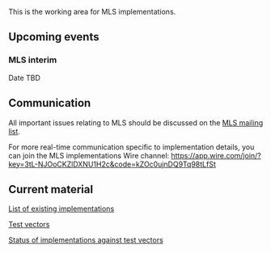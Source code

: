 This is the working area for MLS implementations.

## Upcoming events

### MLS interim
Date TBD

## Communication

All important issues relating to MLS should be discussed on the [MLS mailing list](https://www.ietf.org/mailman/listinfo/mls).

For more real-time communication specific to implementation details, you can join the MLS implementations Wire channel: https://app.wire.com/join/?key=3tL-NJOoCKZlDXNU1H2c&code=kZOc0ujnDQ9Tq98tLfSt

## Current material

[List of existing implementations](https://github.com/mlswg/mls-implementations/blob/master/implementation_list.md)

[Test vectors](https://github.com/mlswg/mls-implementations/blob/master/test_vectors/README.md)

[Status of implementations against test vectors](https://docs.google.com/spreadsheets/d/1SBIpl6NAr-HbHeVcOiNtNfAAFqTEQX4dK7_BrgEF1xc/edit#gid=0)
